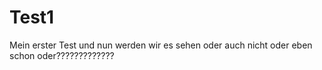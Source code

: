 # Test1
Mein erster Test
und nun werden wir es sehen oder auch nicht oder eben schon oder?????????????
